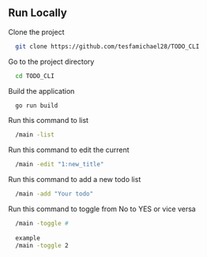 
## Run Locally

Clone the project

```bash
  git clone https://github.com/tesfamichael28/TODO_CLI
```

Go to the project directory

```bash
  cd TODO_CLI
```

Build the application

```bash
  go run build
```

Run this command to list

```bash
  /main -list
```

Run this command to edit the current

```bash
  /main -edit "1:new_title"
```
Run this command to add a new todo list

```bash
  /main -add "Your todo"
```
Run this command to toggle from No to YES or vice versa

```bash
  /main -toggle #
  
  example
  /main -toggle 2
```
